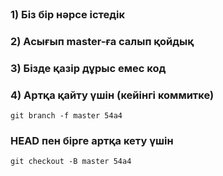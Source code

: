 <br/>

### 1) Біз бір нәрсе істедік 
### 2) Асығып master-ға салып қойдық
### 3) Бізде қазір дұрыс емес код
### 4) Артқа қайту үшін (кейінгі коммитке)
```git
git branch -f master 54a4
```
### HEAD пен бірге артқа кету үшін
```git
git checkout -B master 54a4
```
